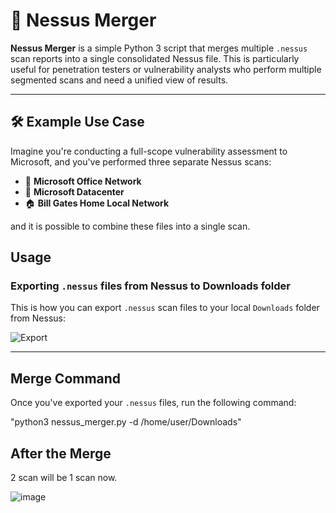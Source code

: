 # 🧪 Nessus Merger

**Nessus Merger** is a simple Python 3 script that merges multiple `.nessus` scan reports into a single consolidated Nessus file. This is particularly useful for penetration testers or vulnerability analysts who perform multiple segmented scans and need a unified view of results.

---

## 🛠 Example Use Case

Imagine you're conducting a full-scope vulnerability assessment to Microsoft, and you've performed three separate Nessus scans:

- 🏢 **Microsoft Office Network**
- 📶 **Microsoft Datacenter**
- 🏠 **Bill Gates Home Local Network**

and it is possible to combine these files into a single scan.

##  Usage

### Exporting `.nessus` files from Nessus to Downloads folder

This is how you can export `.nessus` scan files to your local `Downloads` folder from Nessus:

![Export](https://github.com/user-attachments/assets/67fdbc51-1ca8-4db8-8884-dec98a1639a7)

---

## Merge Command

Once you've exported your `.nessus` files, run the following command:

"python3 nessus_merger.py -d /home/user/Downloads"

## After the Merge

2 scan will be 1 scan now.

![image](https://github.com/user-attachments/assets/0f79ce7c-2c03-4c97-9658-5d4ead7a0bc7)





